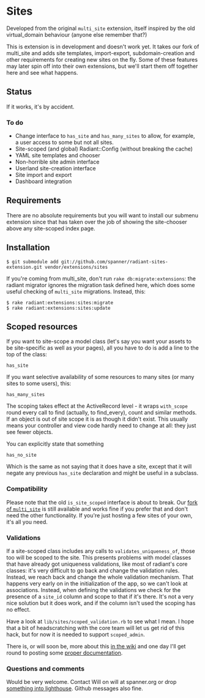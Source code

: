 # Sites #

Developed from the original `multi_site` extension, itself inspired by the old virtual_domain behaviour (anyone else remember that?)

This is extension is in development and doesn't work yet. It takes our fork of multi_site and adds site templates, import-export, subdomain-creation and other requirements for creating new sites on the fly. Some of these features may later spin off into their own extensions, but we'll start them off together here and see what happens.

## Status

If it works, it's by accident.

### To do ###

* Change interface to `has_site` and `has_many_sites` to allow, for example, a user access to some but not all sites.
* Site-scoped (and global) Radiant::Config (without breaking the cache) 
* YAML site templates and chooser 
* Non-horrible site admin interface
* Userland site-creation interface
* Site import and export
* Dashboard integration

## Requirements ##

There are no absolute requirements but you will want to install our submenu extension since that has taken over the job of showing the site-chooser above any site-scoped index page.

## Installation ##

	$ git submodule add git://github.com/spanner/radiant-sites-extension.git vendor/extensions/sites
	
If you're coming from multi_site, don't run `rake db:migrate:extensions`: the radiant migrator ignores the migration task defined here, which does some useful checking of `multi_site` migrations. Instead, this:

	$ rake radiant:extensions:sites:migrate
	$ rake radiant:extensions:sites:update

## Scoped resources ##

If you want to site-scope a model class (let's say you want your assets to be site-specific as well as your pages), all you have to do is add a line to the top of the class:

	has_site

If you want selective availability of some resources to many sites (or many sites to some users), this:

	has_many_sites

The scoping takes effect at the ActiveRecord level - it wraps `with_scope` round every call to find (actually, to find_every), count and similar methods. If an object is out of site scope it is as though it didn't exist. This usually means your controller and view code hardly need to change at all: they just see fewer objects.

You can explicitly state that something 

	has_no_site

Which is the same as not saying that it does have a site, except that it will negate any previous `has_site` declaration and might be useful in a subclass.

### Compatibility ###

Please note that the old `is_site_scoped` interface is about to break. Our [fork of `multi_site`](http://github.com/spanner/radiant-multi-site-extension "spanner's radiant-multi-site-extension at master - GitHub") is still available and works fine if you prefer that and don't need the other functionality. If you're just hosting a few sites of your own, it's all you need.

### Validations ###

If a site-scoped class includes any calls to `validates_uniqueness_of`, those too will be scoped to the site. This presents problems with model classes that have already got uniqueness validations, like most of radiant's core classes: it's very difficult to go back and change the validation rules. Instead, we reach back and change the whole validation mechanism. That happens very early on in the initialization of the app, so we can't look at associations. Instead, when defining the validations we check for the presence of a `site_id` column and scope to that if it's there. It's not a very nice solution but it does work, and if the column isn't used the scoping has no effect.

Have a look at `lib/sites/scoped_validation.rb` to see what I mean. I hope that a bit of headscratching with the core team will let us get rid of this hack, but for now it is needed to support `scoped_admin`.

There is, or will soon be, more about this [in the wiki](http://wiki.github.com/spanner/radiant-sites-extension) and one day I'll get round to posting some [proper documentation](http://spanner.org/radiant/sites).

### Questions and comments ###

Would be very welcome. Contact Will on will at spanner.org or drop [something into lighthouse](http://spanner.lighthouseapp.com/projects/26912-radiant-extensions). Github messages also fine.
